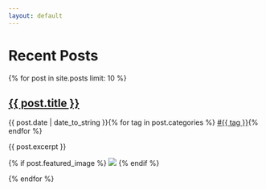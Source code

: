 ```yaml
---
layout: default
---
```


<h1>Recent Posts</h1>

{% for post in site.posts limit: 10 %}

  <h2><a href='{{ post.url }}'>{{ post.title }}</a></h2>
  <p>{{ post.date | date_to_string }}{% for tag in post.categories %} <a href='/tags/{{ tag }}'>#{{ tag }}</a>{% endfor %}</p>
  {{ post.excerpt }}

  {% if post.featured_image %}
  <img src="{{ post.featured_image }}">
  {% endif %}

{% endfor %}
